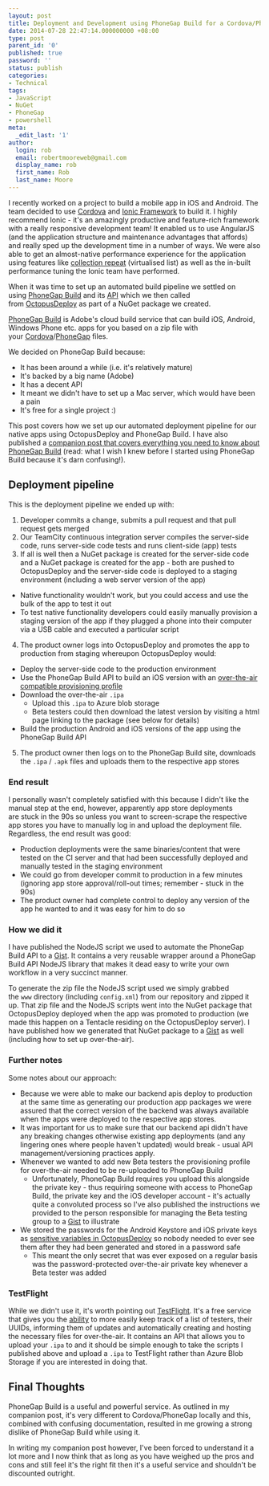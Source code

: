 ```yaml
---
layout: post
title: Deployment and Development using PhoneGap Build for a Cordova/PhoneGap app
date: 2014-07-28 22:47:14.000000000 +08:00
type: post
parent_id: '0'
published: true
password: ''
status: publish
categories:
- Technical
tags:
- JavaScript
- NuGet
- PhoneGap
- powershell
meta:
  _edit_last: '1'
author:
  login: rob
  email: robertmooreweb@gmail.com
  display_name: rob
  first_name: Rob
  last_name: Moore
---
```



I recently worked on a project to build a mobile app in iOS and Android. The team decided to use [Cordova](http://cordova.apache.org/) and [Ionic Framework](http://ionicframework.com/) to build it. I highly recommend Ionic - it's an amazingly productive and feature-rich framework with a really responsive development team! It enabled us to use AngularJS (and the application structure and maintenance advantages that affords) and really sped up the development time in a number of ways. We were also able to get an almost-native performance experience for the application using features like [collection repeat](http://ionicframework.com/docs/api/directive/collectionRepeat/) (virtualised list) as well as the in-built performance tuning the Ionic team have performed.



When it was time to set up an automated build pipeline we settled on using [PhoneGap Build](https://build.phonegap.com/) and its [API](http://docs.build.phonegap.com/en_US/developer_api_api.md.html) which we then called from [OctopusDeploy](https://octopusdeploy.com/) as part of a NuGet package we created.



[PhoneGap Build](https://build.phonegap.com/) is Adobe's cloud build service that can build iOS, Android, Windows Phone etc. apps for you based on a zip file with your [Cordova](http://cordova.apache.org/)/[PhoneGap](http://phonegap.com/) files.



We decided on PhoneGap Build because:


- It has been around a while (i.e. it's relatively mature)
- It's backed by a big name (Adobe)
- It has a decent API
- It meant we didn't have to set up a Mac server, which would have been a pain
- It's free for a single project :)



This post covers how we set up our automated deployment pipeline for our native apps using OctopusDeploy and PhoneGap Build. I have also published a [companion post that covers everything you need to know about PhoneGap Build](https://msgooroo.com/GoorooTHINK/Article/16193/Creating-and-deploying-hybrid-mobile-apps-using-PhoneGap-Build) (read: what I wish I knew before I started using PhoneGap Build because it's darn confusing!).


## Deployment pipeline


This is the deployment pipeline we ended up with:


1. Developer commits a change, submits a pull request and that pull request gets merged
2. Our TeamCity continuous integration server compiles the server-side code, runs server-side code tests and runs client-side (app) tests
3. If all is well then a NuGet package is created for the server-side code and a NuGet package is created for the app - both are pushed to OctopusDeploy and the server-side code is deployed to a staging environment (including a web server version of the app)
  - Native functionality wouldn't work, but you could access and use the bulk of the app to test it out
  - To test native functionality developers could easily manually provision a staging version of the app if they plugged a phone into their computer via a USB cable and executed a particular script
4. The product owner logs into OctopusDeploy and promotes the app to production from staging whereupon OctopusDeploy would:
  - Deploy the server-side code to the production environment
  - Use the PhoneGap Build API to build an iOS version with an [over-the-air compatible provisioning profile](http://aaronparecki.com/articles/2011/01/21/1/how-to-distribute-your-ios-apps-over-the-air)
  - Download the over-the-air `.ipa`
    - Upload this `.ipa` to Azure blob storage
    - Beta testers could then download the latest version by visiting a html page linking to the package (see below for details)
  - Build the production Android and iOS versions of the app using the PhoneGap Build API
5. The product owner then logs on to the PhoneGap Build site, downloads the `.ipa` / `.apk` files and uploads them to the respective app stores


### End result


I personally wasn't completely satisfied with this because I didn't like the manual step at the end, however, apparently app store deployments are stuck in the 90s so unless you want to screen-scrape the respective app stores you have to manually log in and upload the deployment file. Regardless, the end result was good:


- Production deployments were the same binaries/content that were tested on the CI server and that had been successfully deployed and manually tested in the staging environment
- We could go from developer commit to production in a few minutes (ignoring app store approval/roll-out times; remember - stuck in the 90s)
- The product owner had complete control to deploy any version of the app he wanted to and it was easy for him to do so


### How we did it


I have published the NodeJS script we used to automate the PhoneGap Build API to a [Gist](https://gist.github.com/robdmoore/c09cb5f8aa7682f195c1). It contains a very reusable wrapper around a PhoneGap Build API NodeJS library that makes it dead easy to write your own workflow in a very succinct manner.



To generate the zip file the NodeJS script used we simply grabbed the `www` directory (including `config.xml`) from our repository and zipped it up. That zip file and the NodeJS scripts went into the NuGet package that OctopusDeploy deployed when the app was promoted to production (we made this happen on a Tentacle residing on the OctopusDeploy server). I have published how we generated that NuGet package to a [Gist](https://gist.github.com/robdmoore/32a34852cef6607850c2) as well (including how to set up over-the-air).


### Further notes


Some notes about our approach:


- Because we were able to make our backend apis deploy to production at the same time as generating our production app packages we were assured that the correct version of the backend was always available when the apps were deployed to the respective app stores.
- It was important for us to make sure that our backend api didn't have any breaking changes otherwise existing app deployments (and any lingering ones where people haven't updated) would break - usual API management/versioning practices apply.
- Whenever we wanted to add new Beta testers the provisioning profile for over-the-air needed to be re-uploaded to PhoneGap Build
  - Unfortunately, PhoneGap Build requires you upload this alongside the private key - thus requiring someone with access to PhoneGap Build, the private key and the iOS developer account - it's actually quite a convoluted process so I've also published the instructions we provided to the person responsible for managing the Beta testing group to a [Gist](https://gist.github.com/robdmoore/3b260de9aa066f332537) to illustrate
- We stored the passwords for the Android Keystore and iOS private keys as [sensitive variables in OctopusDeploy](http://docs.octopusdeploy.com/display/OD/Variables#Variables-Sensitivevariables) so nobody needed to ever see them after they had been generated and stored in a password safe
  - This meant the only secret that was ever exposed on a regular basis was the password-protected over-the-air private key whenever a Beta tester was added


### TestFlight


While we didn't use it, it's worth pointing out [TestFlight](https://www.testflightapp.com/). It's a free service that gives you the [ability](http://help.testflightapp.com/customer/portal/articles/1352859-getting-started-as-a-developer) to more easily keep track of a list of testers, their UUIDs, informing them of updates and automatically creating and hosting the necessary files for over-the-air. It contains an API that allows you to upload your `.ipa` to and it should be simple enough to take the scripts I published above and upload a `.ipa` to TestFlight rather than Azure Blob Storage if you are interested in doing that.


## Final Thoughts


PhoneGap Build is a useful and powerful service. As outlined in my companion post, it's very different to Cordova/PhoneGap locally and this, combined with confusing documentation, resulted in me growing a strong dislike of PhoneGap Build while using it.



In writing my companion post however, I've been forced to understand it a lot more and I now think that as long as you have weighed up the pros and cons and still feel it's the right fit then it's a useful service and shouldn't be discounted outright.

